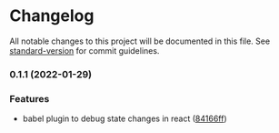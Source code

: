 # Changelog

All notable changes to this project will be documented in this file. See [standard-version](https://github.com/conventional-changelog/standard-version) for commit guidelines.

### 0.1.1 (2022-01-29)


### Features

* babel plugin to debug state changes in react ([84166ff](https://github.com/stijnvanhulle/babel-plugin-hooks-devtool/commit/84166ffac349015991366ffbee26bc1e44fb1eb8))
